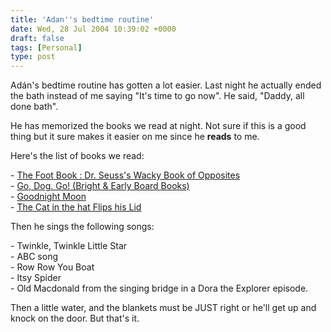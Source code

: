 ```yaml
---
title: 'Adan''s bedtime routine'
date: Wed, 28 Jul 2004 10:39:02 +0000
draft: false
tags: [Personal]
type: post
---
```


Adán's bedtime routine has gotten a lot easier. Last night he actually ended the bath instead of me saying "It's time to go now". He said, "Daddy, all done bath".

He has memorized the books we read at night. Not sure if this is a good thing but it sure makes it easier on me since he **reads** to me.

Here's the list of books we read:

\- [The Foot Book : Dr. Seuss's Wacky Book of Opposites](http://www.amazon.com/exec/obidos/tg/detail/-/0679882804/qid=1091024834/sr=8-2/ref=pd_ka_2/102-5677022-8786551?v=glance&s=books&n=507846)  
\- [Go, Dog. Go! (Bright & Early Board Books)](http://www.amazon.com/exec/obidos/ASIN/067988629X/qid=1091024878/sr=ka-1/ref=pd_ka_1/102-5677022-8786551)  
\- [Goodnight Moon](http://www.amazon.com/exec/obidos/ASIN/0694003611/qid=1091024915/sr=ka-1/ref=pd_ka_1/102-5677022-8786551)  
\- [The Cat in the hat Flips his Lid](http://www.funtocollect.com/catsoundbook.html)

Then he sings the following songs:

\- Twinkle, Twinkle Little Star  
\- ABC song  
\- Row Row You Boat  
\- Itsy Spider  
\- Old Macdonald from the singing bridge in a Dora the Explorer episode.

Then a little water, and the blankets must be JUST right or he'll get up and knock on the door. But that's it.